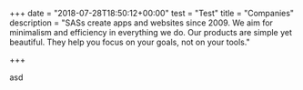 +++
date = "2018-07-28T18:50:12+00:00"
test = "Test"
title = "Companies"
description = "SASs create apps and websites since 2009. We aim for minimalism and efficiency in everything we do. Our products are simple yet beautiful. They help you focus on your goals, not on your tools."

+++

asd

